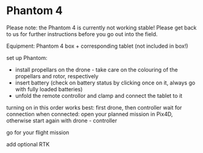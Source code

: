 Phantom 4
=======================


Please note: the Phantom 4 is currently not working stable! Please get back to us for further instructions before you go out into the field.


Equipment: Phantom 4 box + corresponding tablet (not included in box!)

set up Phantom: 

- install propellars on the drone - take care on the colouring of the propellars and rotor, respectively
- insert battery (check on battery status by clicking once on it, always go with fully loaded batteries)
- unfold the remote controllor and clamp and connect the tablet to it 

turning on in this order works best:
first drone, then controller 
wait for connection 
when connected: open your planned mission in Pix4D, otherwise start again with drone - controller

go for your flight mission

add optional RTK

